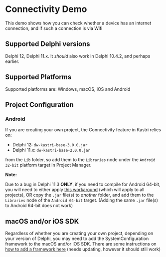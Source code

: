 # Connectivity Demo

This demo shows how you can check whether a device has an internet connection, and if such a connection is via Wifi

## Supported Delphi versions

Delphi 12, Delphi 11.x. It _should_ also work in Delphi 10.4.2, and perhaps earlier.

## Supported Platforms

Supported platforms are: Windows, macOS, iOS and Android

## Project Configuration

### Android

If you are creating your own project, the Connectivity feature in Kastri relies on:

* Delphi 12: `dw-kastri-base-3.0.0.jar`
* Delphi 11.x: `dw-kastri-base-2.0.0.jar`

from the `Lib` folder, so add them to the `Libraries` node under the `Android 32-bit` platform target in Project Manager.

**Note:**

Due to a bug in Delphi 11.3 **ONLY**, if you need to compile for Android 64-bit, you will need to either apply [this workaround](https://docs.code-kungfu.com/books/hotfix-113-alexandria/page/fix-jar-libraries-added-to-android-64-bit-platform-target-are-not-compiled) (which will apply to all projects), OR copy the `.jar` file(s) to *another* folder, and add them to the `Libraries` node of the `Android 64-bit` target. (Adding the same `.jar` file(s) to Android 64-bit does not work)

## macOS and/or iOS SDK

Regardless of whether you are creating your own project, depending on your version of Delphi, you may need to add the SystemConfiguration framework to the macOS and/or iOS SDK. There are some instructions on [how to add a framework here](https://delphiworlds.com/2013/10/adding-other-ios-frameworks-to-the-sdk-manager) (needs updating, however it should still work)
